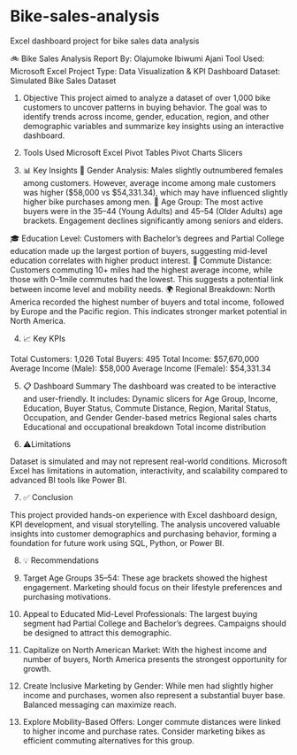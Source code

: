 
# Bike-sales-analysis
Excel dashboard project for bike sales data analysis

🚲 Bike Sales Analysis Report
By: Olajumoke Ibiwumi Ajani
Tool Used: Microsoft Excel
Project Type: Data Visualization & KPI Dashboard
Dataset: Simulated Bike Sales Dataset

 1. Objective
This project aimed to analyze a dataset of over 1,000 bike customers to uncover patterns in buying behavior. The goal was to identify trends across income, gender, education, region, and other demographic variables and summarize key insights using an interactive dashboard.

 2. Tools Used
Microsoft Excel
Pivot Tables
Pivot Charts
Slicers

3. 📊 Key Insights
🧍 Gender Analysis:
Males slightly outnumbered females among customers. However, average income among male customers was higher ($58,000 vs $54,331.34), which may have influenced slightly higher bike purchases among men.
👥 Age Group:
The most active buyers were in the 35–44 (Young Adults) and 45–54 (Older Adults) age brackets. Engagement declines significantly among seniors and elders.

🎓 Education Level:
Customers with Bachelor’s degrees and Partial College education made up the largest portion of buyers, suggesting mid-level education correlates with higher product interest.
🚗 Commute Distance:
Customers commuting 10+ miles had the highest average income, while those with 0–1mile commutes had the lowest. This suggests a potential link between income level and mobility needs.
🌍 Regional Breakdown:
North America recorded the highest number of buyers and total income, followed by Europe and the Pacific region. This indicates stronger market potential in North America.

4. 📈 Key KPIs

Total Customers: 1,026
Total Buyers: 495
Total Income: $57,670,000
Average Income (Male): $58,000
Average Income (Female): $54,331.34

 5. 📋 Dashboard Summary
The dashboard was created to be interactive and user-friendly. It includes:
Dynamic slicers for Age Group, Income, Education, Buyer Status, Commute Distance, Region, Marital Status, Occupation, and Gender
Gender-based metrics
Regional sales charts
Educational and occupational breakdown
Total income distribution

6. ⚠️Limitations

Dataset is simulated and may not represent real-world conditions.
Microsoft Excel has limitations in automation, interactivity, and scalability compared to advanced BI tools like Power BI.

7. ✅ Conclusion

This project provided hands-on experience with Excel dashboard design, KPI development, and visual storytelling. The analysis uncovered valuable insights into customer demographics and purchasing behavior, forming a foundation for future work using SQL, Python, or Power BI.

8. 💡 Recommendations

1. Target Age Groups 35–54: These age brackets showed the highest engagement. Marketing should focus on their lifestyle preferences and purchasing motivations.
2. Appeal to Educated Mid-Level Professionals: The largest buying segment had Partial College and Bachelor’s degrees. Campaigns should be designed to attract this demographic.
3. Capitalize on North American Market: With the highest income and number of buyers, North America presents the strongest opportunity for growth.
4. Create Inclusive Marketing by Gender: While men had slightly higher income and purchases, women also represent a substantial buyer base. Balanced messaging can maximize reach.
5. Explore Mobility-Based Offers: Longer commute distances were linked to higher income and purchase rates. Consider marketing bikes as efficient commuting alternatives for this group.

